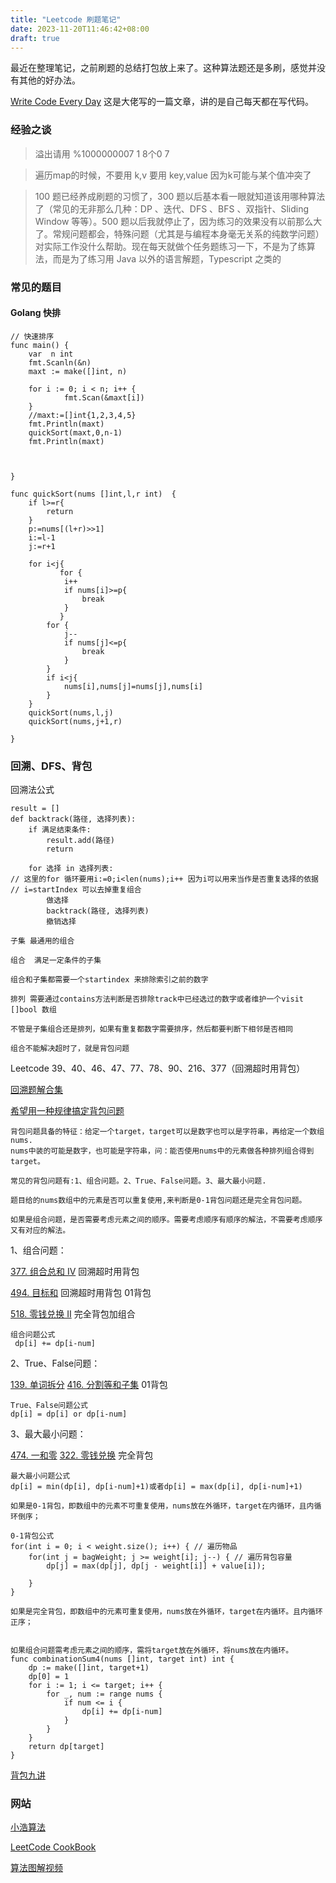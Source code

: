```yaml
---
title: "Leetcode 刷题笔记"
date: 2023-11-20T11:46:42+08:00
draft: true
---
```




最近在整理笔记，之前刷题的总结打包放上来了。这种算法题还是多刷，感觉并没有其他的好办法。

[Write Code Every Day](https://johnresig.com/blog/write-code-every-day/) 这是大佬写的一篇文章，讲的是自己每天都在写代码。

### 经验之谈



> 溢出请用 %1000000007  1 8个0 7 

> 遍历map的时候，不要用 k,v 要用 key,value 因为k可能与某个值冲突了

> 100 题已经养成刷题的习惯了，300 题以后基本看一眼就知道该用哪种算法了（常见的无非那么几种：DP 、迭代、DFS 、BFS 、双指针、Sliding Window 等等）。500 题以后我就停止了，因为练习的效果没有以前那么大了。常规问题都会，特殊问题（尤其是与编程本身毫无关系的纯数学问题）对实际工作没什么帮助。现在每天就做个任务题练习一下，不是为了练算法，而是为了练习用 Java 以外的语言解题，Typescript 之类的



### 常见的题目

#### Golang 快排

```Golang
// 快速排序
func main() {
	var  n int
	fmt.Scanln(&n)
	maxt := make([]int, n)

	for i := 0; i < n; i++ {
			fmt.Scan(&maxt[i])
	}
	//maxt:=[]int{1,2,3,4,5}
	fmt.Println(maxt)
	quickSort(maxt,0,n-1)
	fmt.Println(maxt)



}

func quickSort(nums []int,l,r int)  {
	if l>=r{
		return
	}
	p:=nums[(l+r)>>1]
	i:=l-1
	j:=r+1

	for i<j{
           for {
           	i++
           	if nums[i]>=p{
           		break
			}
		   }
		for {
			j--
			if nums[j]<=p{
				break
			}
		}
		if i<j{
			nums[i],nums[j]=nums[j],nums[i]
		}
	}
	quickSort(nums,l,j)
	quickSort(nums,j+1,r)

}
```



### 回溯、DFS、背包

回溯法公式

```Golang
result = []
def backtrack(路径, 选择列表):
    if 满足结束条件:
        result.add(路径)
        return

    for 选择 in 选择列表: 
// 这里的for 循环要用i:=0;i<len(nums);i++ 因为i可以用来当作是否重复选择的依据
// i=startIndex 可以去掉重复组合
        做选择
        backtrack(路径, 选择列表)
        撤销选择
```





```
子集 最通用的组合 

组合  满足一定条件的子集

组合和子集都需要一个startindex 来排除索引之前的数字

排列 需要通过contains方法判断是否排除track中已经选过的数字或者维护一个visit []bool 数组

不管是子集组合还是排列，如果有重复都数字需要排序，然后都要判断下相邻是否相同

组合不能解决超时了，就是背包问题
```

Leetcode 39、40、46、47、77、78、90、216、377（回溯超时用背包）

[回溯题解合集](https://leetcode.cn/problems/palindrome-partitioning/solutions/639915/shou-hua-tu-jie-san-chong-jie-fa-hui-su-q5zjt/)

[希望用一种规律搞定背包问题](https://leetcode-cn.com/problems/combination-sum-iv/solution/xi-wang-yong-yi-chong-gui-lu-gao-ding-bei-bao-wen-/)

```
背包问题具备的特征：给定一个target，target可以是数字也可以是字符串，再给定一个数组nums.
nums中装的可能是数字，也可能是字符串，问：能否使用nums中的元素做各种排列组合得到target。

常见的背包问题有:1、组合问题。2、True、False问题。3、最大最小问题.

题目给的nums数组中的元素是否可以重复使用,来判断是0-1背包问题还是完全背包问题。

如果是组合问题，是否需要考虑元素之间的顺序。需要考虑顺序有顺序的解法，不需要考虑顺序又有对应的解法。

```



1、组合问题：

 [377. 组合总和 Ⅳ](https://leetcode-cn.com/problems/combination-sum-iv/)  回溯超时用背包

 [494. 目标和](https://leetcode-cn.com/problems/target-sum/description/) 回溯超时用背包 01背包 

[518. 零钱兑换 II](https://leetcode-cn.com/problems/coin-change-2/)  完全背包加组合

```
组合问题公式
 dp[i] += dp[i-num]
```

2、True、False问题：

 [139. 单词拆分](https://leetcode-cn.com/problems/word-break/) [416. 分割等和子集](https://leetcode-cn.com/problems/partition-equal-subset-sum/) 01背包

```
True、False问题公式
dp[i] = dp[i] or dp[i-num]
```

3、最大最小问题： 

[474. 一和零](https://leetcode-cn.com/problems/ones-and-zeroes/) [322. 零钱兑换](https://leetcode-cn.com/problems/coin-change/) 完全背包

```
最大最小问题公式
dp[i] = min(dp[i], dp[i-num]+1)或者dp[i] = max(dp[i], dp[i-num]+1)
```

```golang
如果是0-1背包，即数组中的元素不可重复使用，nums放在外循环，target在内循环，且内循环倒序；

0-1背包公式
for(int i = 0; i < weight.size(); i++) { // 遍历物品
    for(int j = bagWeight; j >= weight[i]; j--) { // 遍历背包容量
        dp[j] = max(dp[j], dp[j - weight[i]] + value[i]);

    }
}

如果是完全背包，即数组中的元素可重复使用，nums放在外循环，target在内循环。且内循环正序；


如果组合问题需考虑元素之间的顺序，需将target放在外循环，将nums放在内循环。
func combinationSum4(nums []int, target int) int {
    dp := make([]int, target+1)
    dp[0] = 1
    for i := 1; i <= target; i++ {
        for _, num := range nums {
            if num <= i {
                dp[i] += dp[i-num]
            }
        }
    }
    return dp[target]
}
```

[背包九讲](https://www.kancloud.cn/kancloud/pack/70133)

### 网站

[小浩算法](https://www.geekxh.com/0.0.%E5%AD%A6%E4%B9%A0%E9%A1%BB%E7%9F%A5/01.html)

[LeetCode CookBook](https://books.halfrost.com/leetcode/)

[算法图解视频](https://space.bilibili.com/50003725/video)
